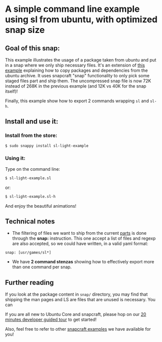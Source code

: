# A simple command line example using sl from ubuntu, with optimized snap size

## Goal of this snap:
This example illustrates the usage of a package taken from ubuntu and put in a snap where we only ship necessary files.
It's an extension of [this example](../deb-from-ubuntu/) explaining how to copy packages and dependencies from the
ubuntu archive. It uses snapcraft "snap" functionality to only pick some staged files part and ship them.
The uncompressed snap file is now 72K instead of 268K in the previous example (and 12K vs 40K for the snap itself)!

Finally, this example show how to export 2 commands wrapping `sl` and `sl-h`.

## Install and use it:

### Install from the store:
```sh
$ sudo snappy install sl-light-example
```

### Using it:

Type on the command line:
```sh
$ sl-light-example.sl
```

or:
```sh
$ sl-light-example.sl-h
```

And enjoy the beautiful animations!

## Technical notes

* The filtering of files we want to ship from the current [parts](../../docs/snapcraft-parts.md) is done through the
**snap:** instruction. This one accept a list of files and regexp are also accepted, so we could have written, in a valid yaml format:

```
snap: [usr/games/sl*]
```
* We have **2 command stenzas** showing how to effectively export more than one command per snap.

## Further reading

If you look at the package content in `snap/` directory, you may find that shipping the man pages and LS are files that are unused is necessary. You can

If you are all new to Ubuntu Core and snapcraft, please hop on our [20 minutes developer guided tour](in-progress) to get started!

Also, feel free to refer to other [snapcraft examples](../README.md) we have available for you!

